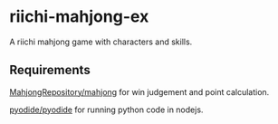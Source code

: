 # riichi-mahjong-ex

A riichi mahjong game with characters and skills.

## Requirements

[MahjongRepository/mahjong](https://github.com/MahjongRepository/mahjong) for win judgement and point calculation.

[pyodide/pyodide](https://github.com/pyodide/pyodide) for running python code in nodejs.
